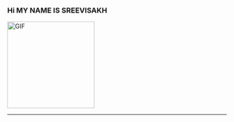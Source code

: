 ### Hi MY NAME IS SREEVISAKH
<img alt="GIF" src="https://media.discordapp.net/attachments/990946376236023838/990947438749683782/IMG_20220410_104014-02.jpg" width = 200/>

-----
